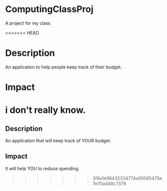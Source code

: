 # ComputingClassProj
A project for my class

<<<<<<< HEAD
# Description
An application to help people keep track of their budget.

# Impact
i don't really know.
=======
## Description
An application that will keep track of YOUR budget.

## Impact
It will help YOU to reduce spending.
>>>>>>> 3f6a1e98432334774a59565475e7e70ad48c7379
